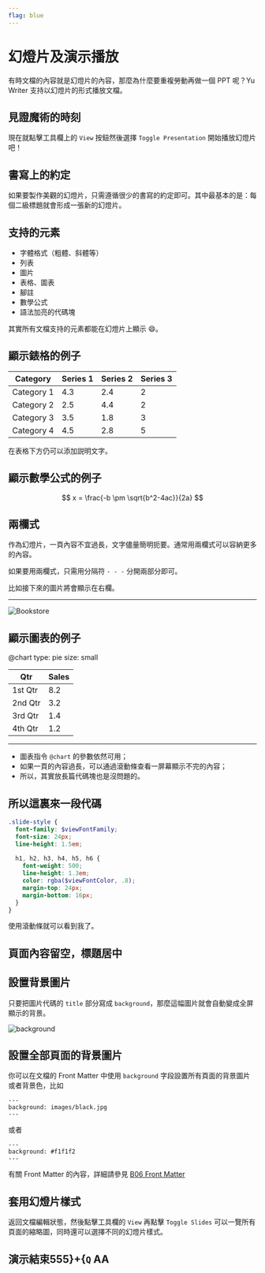 ```yaml
---
flag: blue
---
```

# 幻燈片及演示播放

有時文檔的內容就是幻燈片的內容，那麼為什麼要重複勞動再做一個 PPT 呢？Yu Writer 支持以幻燈片的形式播放文檔。

## 見證魔術的時刻

現在就點擊工具欄上的 `View` 按鈕然後選擇 `Toggle Presentation` 開始播放幻燈片吧！

## 書寫上的約定

如果要製作美觀的幻燈片，只需遵循很少的書寫的約定即可。其中最基本的是：每個二級標題就會形成一張新的幻燈片。

## 支持的元素

* 字體格式（粗體、斜體等）
* 列表
* 圖片
* 表格、圖表
* 腳註
* 數學公式
* 語法加亮的代碼塊

其實所有文檔支持的元素都能在幻燈片上顯示 😄。

## 顯示錶格的例子

| Category   | Series 1 | Series 2 | Series 3 |
| ---------  | -------- | -------- | -------- |
| Category 1 |      4.3 |      2.4 |        2 |
| Category 2 |      2.5 |      4.4 |        2 |
| Category 3 |      3.5 |      1.8 |        3 |
| Category 4 |      4.5 |      2.8 |        5 |

在表格下方仍可以添加説明文字。

## 顯示數學公式的例子

$$
x = \frac{-b \pm \sqrt{b^2-4ac}}{2a}
$$

## 兩欄式

作為幻燈片，一頁內容不宜過長，文字儘量簡明扼要。通常用兩欄式可以容納更多的內容。

如果要用兩欄式，只需用分隔符 `- - -` 分開兩部分即可。

比如接下來的圖片將會顯示在右欄。

- - -

![Bookstore](images/bookstore.jpg)

## 顯示圖表的例子

@chart
type: pie
size: small

| Qtr     | Sales |
| ------- | ----- |
| 1st Qtr |   8.2 |
| 2nd Qtr |   3.2 |
| 3rd Qtr |   1.4 |
| 4th Qtr |   1.2 |

- - -

* 圖表指令 `@chart` 的參數依然可用；
* 如果一頁的內容過長，可以通過滾動條查看一屏幕顯示不完的內容；
* 所以，其實放長篇代碼塊也是沒問題的。

## 所以這裏來一段代碼

```scss
.slide-style {
  font-family: $viewFontFamily;
  font-size: 24px;
  line-height: 1.5em;
  
  h1, h2, h3, h4, h5, h6 {
    font-weight: 500;
    line-height: 1.3em;
    color: rgba($viewFontColor, .8);
    margin-top: 24px;
    margin-bottom: 16px;
  }
}
```

使用滾動條就可以看到我了。

## 頁面內容留空，標題居中

## 設置背景圖片

只要把圖片代碼的 `title` 部分寫成 `background`，那麼這幅圖片就會自動變成全屏顯示的背景。

![background](images/desktop.jpg)

## 設置全部頁面的背景圖片

你可以在文檔的 Front Matter 中使用 `background` 字段設置所有頁面的背景圖片或者背景色，比如

    ---
    background: images/black.jpg
    ---

或者

    ---
    background: #f1f1f2
    ---

有關 Front Matter 的內容，詳細請參見 [B06 Front Matter](b06-front-matter)

## 套用幻燈片樣式

返回文檔編輯狀態，然後點擊工具欄的 `View` 再點擊 `Toggle Slides` 可以一覽所有頁面的縮略圖，同時還可以選擇不同的幻燈片樣式。

## 演示結束555}+{`Q` AA